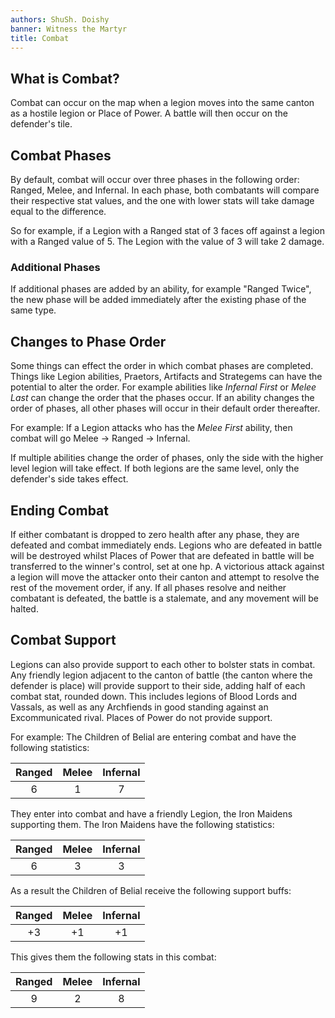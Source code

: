 ```yaml
---
authors: ShuSh. Doishy
banner: Witness the Martyr
title: Combat
---
```


## What is Combat?

Combat can occur on the map when a legion moves into the same canton as a
hostile legion or Place of Power. A battle will then occur on the defender's
tile.

## Combat Phases

By default, combat will occur over three phases in the following order: Ranged,
Melee, and Infernal. In each phase, both combatants will compare their
respective stat values, and the one with lower stats will take damage equal to
the difference.

So for example, if a Legion with a Ranged stat of 3 faces off against a legion
with a Ranged value of 5. The Legion with the value of 3 will take 2 damage.

### Additional Phases

If additional phases are added by an ability, for example "Ranged Twice", the
new phase will be added immediately after the existing phase of the same type.

## Changes to Phase Order

Some things can effect the order in which combat phases are completed. Things
like Legion abilities, Praetors, Artifacts and Strategems can have the potential
to alter the order. For example abilities like _Infernal First_ or _Melee Last_
can change the order that the phases occur. If an ability changes the order of
phases, all other phases will occur in their default order thereafter.

For example: If a Legion attacks who has the _Melee First_ ability, then combat
will go Melee &rarr; Ranged &rarr; Infernal.

If multiple abilities change the order of phases, only the side with the higher
level legion will take effect. If both legions are the same level, only the
defender's side takes effect.

## Ending Combat

If either combatant is dropped to zero health after any phase, they are defeated
and combat immediately ends. Legions who are defeated in battle will be
destroyed whilst Places of Power that are defeated in battle will be transferred
to the winner's control, set at one hp. A victorious attack against a legion
will move the attacker onto their canton and attempt to resolve the rest of the
movement order, if any. If all phases resolve and neither combatant is defeated,
the battle is a stalemate, and any movement will be halted.

## Combat Support

Legions can also provide support to each other to bolster stats in combat. Any
friendly legion adjacent to the canton of battle (the canton where the defender
is place) will provide support to their side, adding half of each combat stat,
rounded down. This includes legions of Blood Lords and Vassals, as well as any
Archfiends in good standing against an Excommunicated rival. Places of Power do
not provide support.

For example: The Children of Belial are entering combat and have the following
statistics:

| Ranged | Melee | Infernal |
| :----: | :---: | :------: |
|   6    |   1   |    7     |

They enter into combat and have a friendly Legion, the Iron Maidens supporting
them. The Iron Maidens have the following statistics:

| Ranged | Melee | Infernal |
| :----: | :---: | :------: |
|   6    |   3   |    3     |

As a result the Children of Belial receive the following support buffs:

| Ranged | Melee | Infernal |
| :----: | :---: | :------: |
|   +3   |  +1   |    +1    |

This gives them the following stats in this combat:

| Ranged | Melee | Infernal |
| :----: | :---: | :------: |
|   9    |   2   |    8     |
